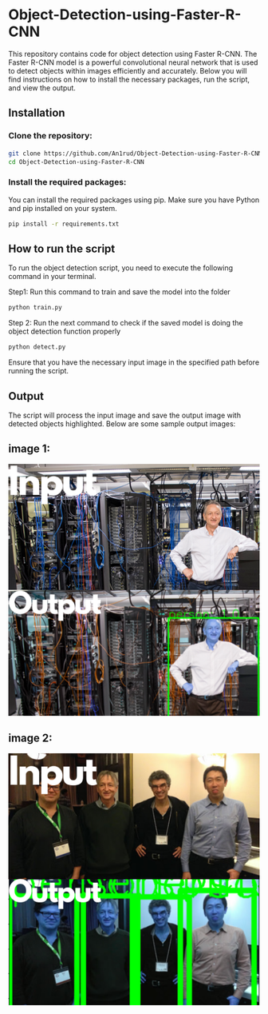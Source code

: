 # Object-Detection-using-Faster-R-CNN

This repository contains code for object detection using Faster R-CNN. The Faster R-CNN model is a powerful convolutional neural network that is used to detect objects within images efficiently and accurately. Below you will find instructions on how to install the necessary packages, run the script, and view the output.

## Installation

### Clone the repository:
```bash
git clone https://github.com/An1rud/Object-Detection-using-Faster-R-CNN.git
cd Object-Detection-using-Faster-R-CNN
```

### Install the required packages:
You can install the required packages using pip. Make sure you have Python and pip installed on your system.

```bash
pip install -r requirements.txt
```

## How to run the script

To run the object detection script, you need to execute the following command in your terminal. 

Step1: Run this command to train and save the model into the folder
```bash
python train.py 
```
Step 2: Run the next command to check if the saved model is doing the object detection function properly
```bash
python detect.py 
```
Ensure that you have the necessary input image in the specified path before running the script.

## Output

The script will process the input image and save the output image with detected objects highlighted. Below are some sample output images:
## image 1:
![Output Image 1](images/output1.png)
## image 2:
![Output Image 2](images/output2.png)

